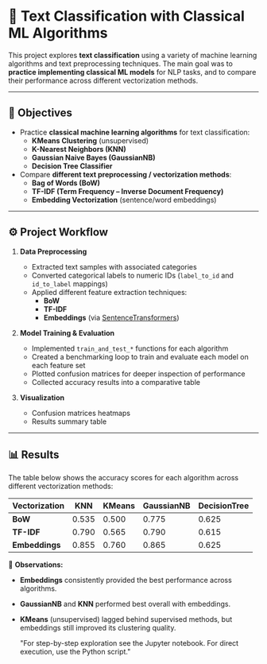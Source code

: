 # 📘 Text Classification with Classical ML Algorithms

This project explores **text classification** using a variety of machine learning algorithms and text preprocessing techniques. The main goal was to **practice implementing classical ML models** for NLP tasks, and to compare their performance across different vectorization methods.

---

## 🎯 Objectives
- Practice **classical machine learning algorithms** for text classification:
  - **KMeans Clustering** (unsupervised)
  - **K-Nearest Neighbors (KNN)**
  - **Gaussian Naive Bayes (GaussianNB)**
  - **Decision Tree Classifier**
- Compare **different text preprocessing / vectorization methods**:
  - **Bag of Words (BoW)**
  - **TF-IDF (Term Frequency – Inverse Document Frequency)**
  - **Embedding Vectorization** (sentence/word embeddings)

---

## ⚙️ Project Workflow

1. **Data Preprocessing**
   - Extracted text samples with associated categories
   - Converted categorical labels to numeric IDs (`label_to_id` and `id_to_label` mappings)
   - Applied different feature extraction techniques:
     - **BoW**
     - **TF-IDF**
     - **Embeddings** (via [SentenceTransformers](https://www.sbert.net/))

2. **Model Training & Evaluation**
   - Implemented `train_and_test_*` functions for each algorithm
   - Created a benchmarking loop to train and evaluate each model on each feature set
   - Plotted confusion matrices for deeper inspection of performance
   - Collected accuracy results into a comparative table

3. **Visualization**
   - Confusion matrices heatmaps
   - Results summary table

---

## 📊 Results

The table below shows the accuracy scores for each algorithm across different vectorization methods:

| Vectorization | KNN   | KMeans | GaussianNB | DecisionTree |
|---------------|-------|--------|------------|--------------|
| **BoW**       | 0.535 | 0.500  | 0.775      | 0.625        |
| **TF-IDF**    | 0.790 | 0.565  | 0.790      | 0.615        |
| **Embeddings**| 0.855 | 0.760  | 0.865      | 0.625        |

📌 **Observations:**
- **Embeddings** consistently provided the best performance across algorithms.
- **GaussianNB** and **KNN** performed best overall with embeddings.
- **KMeans** (unsupervised) lagged behind supervised methods, but embeddings still improved its clustering quality.

  "For step-by-step exploration see the Jupyter notebook. For direct execution, use the Python script."

